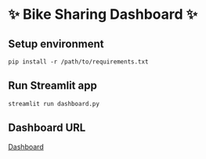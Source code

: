# ✨ Bike Sharing Dashboard ✨

## Setup environment
```
pip install -r /path/to/requirements.txt
```

## Run Streamlit app
```
streamlit run dashboard.py
```
## Dashboard URL
[Dashboard](https://vwkk2jousgzduuf8jp6ywb.streamlit.app/)
